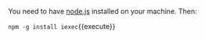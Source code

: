 You need to have [node.js](https://nodejs.org/en/) installed on your machine. Then:

`npm -g install iexec`{{execute}}
